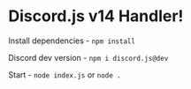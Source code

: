 # Discord.js v14 Handler!


Install dependencies - `npm install`


Discord dev version - `npm i discord.js@dev`


Start - `node index.js` or `node .`
